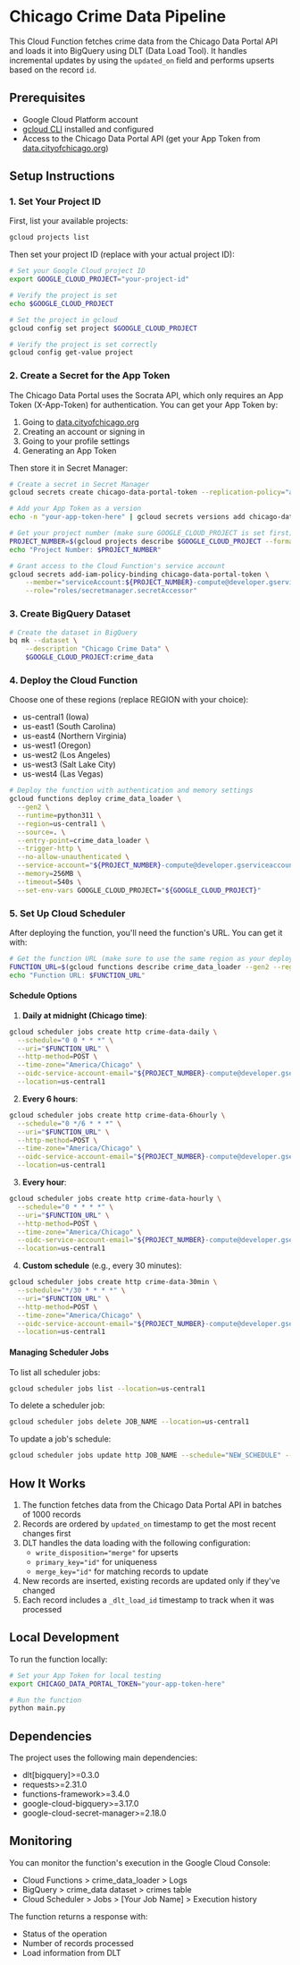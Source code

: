 # Chicago Crime Data Pipeline

This Cloud Function fetches crime data from the Chicago Data Portal API and loads it into BigQuery using DLT (Data Load Tool). It handles incremental updates by using the `updated_on` field and performs upserts based on the record `id`.

## Prerequisites

- Google Cloud Platform account
- [gcloud CLI](https://cloud.google.com/sdk/docs/install) installed and configured
- Access to the Chicago Data Portal API (get your App Token from [data.cityofchicago.org](https://data.cityofchicago.org/))

## Setup Instructions

### 1. Set Your Project ID

First, list your available projects:
```bash
gcloud projects list
```

Then set your project ID (replace with your actual project ID):
```bash
# Set your Google Cloud project ID
export GOOGLE_CLOUD_PROJECT="your-project-id"

# Verify the project is set
echo $GOOGLE_CLOUD_PROJECT

# Set the project in gcloud
gcloud config set project $GOOGLE_CLOUD_PROJECT

# Verify the project is set correctly
gcloud config get-value project
```

### 2. Create a Secret for the App Token

The Chicago Data Portal uses the Socrata API, which only requires an App Token (X-App-Token) for authentication. You can get your App Token by:
1. Going to [data.cityofchicago.org](https://data.cityofchicago.org/)
2. Creating an account or signing in
3. Going to your profile settings
4. Generating an App Token

Then store it in Secret Manager:
```bash
# Create a secret in Secret Manager
gcloud secrets create chicago-data-portal-token --replication-policy="automatic"

# Add your App Token as a version
echo -n "your-app-token-here" | gcloud secrets versions add chicago-data-portal-token --data-file=-

# Get your project number (make sure GOOGLE_CLOUD_PROJECT is set first)
PROJECT_NUMBER=$(gcloud projects describe $GOOGLE_CLOUD_PROJECT --format='value(projectNumber)')
echo "Project Number: $PROJECT_NUMBER"

# Grant access to the Cloud Function's service account
gcloud secrets add-iam-policy-binding chicago-data-portal-token \
    --member="serviceAccount:${PROJECT_NUMBER}-compute@developer.gserviceaccount.com" \
    --role="roles/secretmanager.secretAccessor"
```

### 3. Create BigQuery Dataset

```bash
# Create the dataset in BigQuery
bq mk --dataset \
    --description "Chicago Crime Data" \
    $GOOGLE_CLOUD_PROJECT:crime_data
```

### 4. Deploy the Cloud Function

Choose one of these regions (replace REGION with your choice):
- us-central1 (Iowa)
- us-east1 (South Carolina)
- us-east4 (Northern Virginia)
- us-west1 (Oregon)
- us-west2 (Los Angeles)
- us-west3 (Salt Lake City)
- us-west4 (Las Vegas)

```bash
# Deploy the function with authentication and memory settings
gcloud functions deploy crime_data_loader \
  --gen2 \
  --runtime=python311 \
  --region=us-central1 \
  --source=. \
  --entry-point=crime_data_loader \
  --trigger-http \
  --no-allow-unauthenticated \
  --service-account="${PROJECT_NUMBER}-compute@developer.gserviceaccount.com" \
  --memory=256MB \
  --timeout=540s \
  --set-env-vars GOOGLE_CLOUD_PROJECT="${GOOGLE_CLOUD_PROJECT}"
```

### 5. Set Up Cloud Scheduler

After deploying the function, you'll need the function's URL. You can get it with:
```bash
# Get the function URL (make sure to use the same region as your deployment)
FUNCTION_URL=$(gcloud functions describe crime_data_loader --gen2 --region=us-central1 --format='value(serviceConfig.uri)')
echo "Function URL: $FUNCTION_URL"
```

#### Schedule Options

1. **Daily at midnight (Chicago time)**:
```bash
gcloud scheduler jobs create http crime-data-daily \
  --schedule="0 0 * * *" \
  --uri="$FUNCTION_URL" \
  --http-method=POST \
  --time-zone="America/Chicago" \
  --oidc-service-account-email="${PROJECT_NUMBER}-compute@developer.gserviceaccount.com" \
  --location=us-central1
```

2. **Every 6 hours**:
```bash
gcloud scheduler jobs create http crime-data-6hourly \
  --schedule="0 */6 * * *" \
  --uri="$FUNCTION_URL" \
  --http-method=POST \
  --time-zone="America/Chicago" \
  --oidc-service-account-email="${PROJECT_NUMBER}-compute@developer.gserviceaccount.com" \
  --location=us-central1
```

3. **Every hour**:
```bash
gcloud scheduler jobs create http crime-data-hourly \
  --schedule="0 * * * *" \
  --uri="$FUNCTION_URL" \
  --http-method=POST \
  --time-zone="America/Chicago" \
  --oidc-service-account-email="${PROJECT_NUMBER}-compute@developer.gserviceaccount.com" \
  --location=us-central1
```

4. **Custom schedule** (e.g., every 30 minutes):
```bash
gcloud scheduler jobs create http crime-data-30min \
  --schedule="*/30 * * * *" \
  --uri="$FUNCTION_URL" \
  --http-method=POST \
  --time-zone="America/Chicago" \
  --oidc-service-account-email="${PROJECT_NUMBER}-compute@developer.gserviceaccount.com" \
  --location=us-central1
```

#### Managing Scheduler Jobs

To list all scheduler jobs:
```bash
gcloud scheduler jobs list --location=us-central1
```

To delete a scheduler job:
```bash
gcloud scheduler jobs delete JOB_NAME --location=us-central1
```

To update a job's schedule:
```bash
gcloud scheduler jobs update http JOB_NAME --schedule="NEW_SCHEDULE" --location=us-central1
```

## How It Works

1. The function fetches data from the Chicago Data Portal API in batches of 1000 records
2. Records are ordered by `updated_on` timestamp to get the most recent changes first
3. DLT handles the data loading with the following configuration:
   - `write_disposition="merge"` for upserts
   - `primary_key="id"` for uniqueness
   - `merge_key="id"` for matching records to update
4. New records are inserted, existing records are updated only if they've changed
5. Each record includes a `_dlt_load_id` timestamp to track when it was processed

## Local Development

To run the function locally:

```bash
# Set your App Token for local testing
export CHICAGO_DATA_PORTAL_TOKEN="your-app-token-here"

# Run the function
python main.py
```

## Dependencies

The project uses the following main dependencies:
- dlt[bigquery]>=0.3.0
- requests>=2.31.0
- functions-framework>=3.4.0
- google-cloud-bigquery>=3.17.0
- google-cloud-secret-manager>=2.18.0

## Monitoring

You can monitor the function's execution in the Google Cloud Console:
- Cloud Functions > crime_data_loader > Logs
- BigQuery > crime_data dataset > crimes table
- Cloud Scheduler > Jobs > [Your Job Name] > Execution history

The function returns a response with:
- Status of the operation
- Number of records processed
- Load information from DLT 
